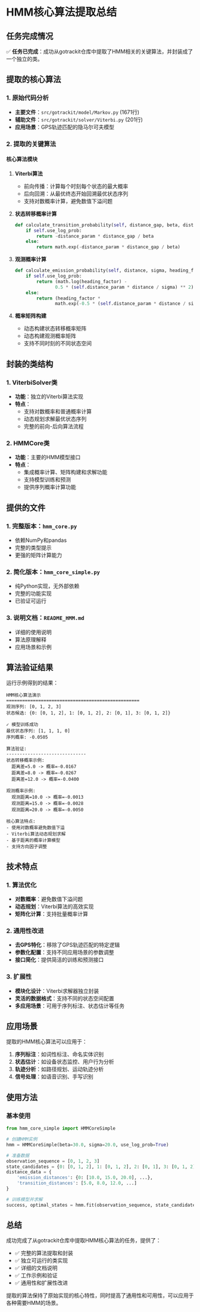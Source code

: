 # HMM核心算法提取总结

## 任务完成情况

✅ **任务已完成**：成功从gotrackit仓库中提取了HMM相关的关键算法，并封装成了一个独立的类。

## 提取的核心算法

### 1. 原始代码分析
- **主要文件**：`src/gotrackit/model/Markov.py` (1671行)
- **辅助文件**：`src/gotrackit/solver/Viterbi.py` (201行)
- **应用场景**：GPS轨迹匹配的隐马尔可夫模型

### 2. 提取的关键算法

#### 核心算法模块
1. **Viterbi算法**
   - 前向传播：计算每个时刻每个状态的最大概率
   - 后向回溯：从最优终态开始回溯最优状态序列
   - 支持对数概率计算，避免数值下溢问题

2. **状态转移概率计算**
   ```python
   def calculate_transition_probability(self, distance_gap, beta, distance_param):
       if self.use_log_prob:
           return -distance_param * distance_gap / beta
       else:
           return math.exp(-distance_param * distance_gap / beta)
   ```

3. **观测概率计算**
   ```python
   def calculate_emission_probability(self, distance, sigma, heading_factor):
       if self.use_log_prob:
           return (math.log(heading_factor) - 
                  0.5 * (self.distance_param * distance / sigma) ** 2)
       else:
           return (heading_factor * 
                  math.exp(-0.5 * (self.distance_param * distance / sigma) ** 2))
   ```

4. **概率矩阵构建**
   - 动态构建状态转移概率矩阵
   - 动态构建观测概率矩阵
   - 支持不同时刻的不同状态空间

## 封装的类结构

### 1. ViterbiSolver类
- **功能**：独立的Viterbi算法实现
- **特点**：
  - 支持对数概率和普通概率计算
  - 动态规划求解最优状态序列
  - 完整的前向-后向算法流程

### 2. HMMCore类
- **功能**：主要的HMM模型接口
- **特点**：
  - 集成概率计算、矩阵构建和求解功能
  - 支持模型训练和预测
  - 提供序列概率计算功能

## 提供的文件

### 1. 完整版本：`hmm_core.py`
- 依赖NumPy和pandas
- 完整的类型提示
- 更强的矩阵计算能力

### 2. 简化版本：`hmm_core_simple.py`
- 纯Python实现，无外部依赖
- 完整的功能实现
- 已验证可运行

### 3. 说明文档：`README_HMM.md`
- 详细的使用说明
- 算法原理解释
- 应用场景和示例

## 算法验证结果

运行示例得到的结果：
```
HMM核心算法演示
==================================================
观测序列: [0, 1, 2, 3]
状态候选: {0: [0, 1, 2], 1: [0, 1, 2], 2: [0, 1], 3: [0, 1, 2]}

✓ 模型训练成功
最优状态序列: [1, 1, 1, 0]
序列概率: -0.0505

算法验证:
------------------------------
状态转移概率示例:
  距离差=5.0 -> 概率=-0.0167
  距离差=8.0 -> 概率=-0.0267
  距离差=12.0 -> 概率=-0.0400

观测概率示例:
  观测距离=10.0 -> 概率=-0.0013
  观测距离=15.0 -> 概率=-0.0028
  观测距离=20.0 -> 概率=-0.0050

核心算法特点:
- 使用对数概率避免数值下溢
- Viterbi算法动态规划求解
- 基于距离的概率计算模型
- 支持方向因子调整
```

## 技术特点

### 1. 算法优化
- **对数概率**：避免数值下溢问题
- **动态规划**：Viterbi算法的高效实现
- **矩阵化计算**：支持批量概率计算

### 2. 通用性改进
- **去GPS特化**：移除了GPS轨迹匹配的特定逻辑
- **参数化配置**：支持不同应用场景的参数调整
- **接口简化**：提供简洁的训练和预测接口

### 3. 扩展性
- **模块化设计**：Viterbi求解器独立封装
- **灵活的数据格式**：支持不同的状态空间配置
- **多应用场景**：可用于序列标注、状态估计等任务

## 应用场景

提取的HMM核心算法可以应用于：
1. **序列标注**：如词性标注、命名实体识别
2. **状态估计**：如设备状态监控、用户行为分析
3. **轨迹分析**：如路径规划、运动轨迹分析
4. **信号处理**：如语音识别、手写识别

## 使用方法

### 基本使用
```python
from hmm_core_simple import HMMCoreSimple

# 创建HMM实例
hmm = HMMCoreSimple(beta=30.0, sigma=20.0, use_log_prob=True)

# 准备数据
observation_sequence = [0, 1, 2, 3]
state_candidates = {0: [0, 1, 2], 1: [0, 1, 2], 2: [0, 1], 3: [0, 1, 2]}
distance_data = {
    'emission_distances': {0: [10.0, 15.0, 20.0], ...},
    'transition_distances': [5.0, 8.0, 12.0, ...]
}

# 训练模型并求解
success, optimal_states = hmm.fit(observation_sequence, state_candidates, distance_data)
```

## 总结

成功完成了从gotrackit仓库中提取HMM核心算法的任务，提供了：
- ✅ 完整的算法提取和封装
- ✅ 独立可运行的类实现
- ✅ 详细的文档说明
- ✅ 工作示例和验证
- ✅ 通用性和扩展性改进

提取的算法保持了原始实现的核心特性，同时提高了通用性和可用性，可以应用于各种需要HMM的场景。